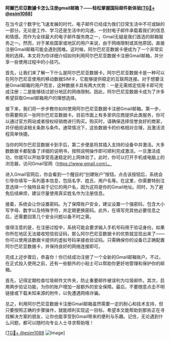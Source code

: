 **阿爾巴尼亞數據卡怎么注册gmail邮箱？——轻松掌握国际邮件新体验[[TG💪+ @esim1088](https://t.me/s/esim1088)]**

在当今这个数字化飞速发展的时代，电子邮件已经成为我们日常生活中不可或缺的一部分。无论是工作、学习还是生活中的沟通，一封封电子邮件承载着我们的信息和情感。而作为全球最大的电子邮件服务商之一，Gmail无疑是我们首选的邮箱服务之一。然而，对于某些国家或地区的用户来说，由于网络限制或其他原因，直接注册Gmail邮箱可能会遇到困难。这时候，阿尔巴尼亚数据卡便成为了一个非常实用的选择。本文将为你详细介绍如何利用阿尔巴尼亚数据卡注册Gmail邮箱，并分享一些使用过程中的小技巧。

首先，让我们来了解一下什么是阿尔巴尼亚数据卡。阿尔巴尼亚数据卡是一种可以在阿尔巴尼亚使用的移动数据SIM卡，它能够提供稳定的互联网连接。对于想要注册Gmail邮箱的用户而言，这种数据卡具有两大优势：一是无需绑定信用卡即可完成注册；二是能够绕过部分地区的网络限制。因此，阿尔巴尼亚数据卡成为了许多希望获取Gmail邮箱用户的理想选择。

接下来，我们将一步步教你如何使用阿尔巴尼亚数据卡注册Gmail邮箱。第一步，你需要购买一张阿尔巴尼亚数据卡。目前市面上有多家供应商提供此类服务，你可以通过官方网站或者授权经销商进行购买。购买时，请确保选择信誉良好的商家，并仔细阅读相关条款与条件。通常情况下，这些数据卡的价格相对合理，且激活流程简单快捷。

当你的阿尔巴尼亚数据卡到手后，第二步便是将其插入支持的设备中并激活。大多数数据卡都配备了详细的说明书，按照说明操作即可顺利完成激活。一旦激活成功，你就可以开始享受高速稳定的上网体验了。此时，你可以打开手机或电脑上的浏览器，访问Gmail官网（https://www.gmail.com）。

进入Gmail官网后，你会看到一个醒目的“创建账户”按钮。点击该按钮后，系统会引导你填写一系列基本信息，包括名字、姓氏、用户名等。在这里，你需要特别注意选择一个独特且易于记忆的用户名，因为这将是你的Gmail地址。同时，为了避免后续麻烦，建议尽量使用真实姓名作为注册信息。

接着，系统会让你设置密码。为了保障账户安全，建议设置一个强密码，包含大小写字母、数字以及特殊字符，并定期更换密码。此外，在填写完其他必要信息之后，还需要回答几个安全问题以备不时之需。

值得注意的是，在注册过程中，系统可能会要求输入手机号码用于验证身份。如果你所在地区无法接收短信验证码，那么阿尔巴尼亚数据卡的优势就显现出来了——你可以使用该数据卡提供的虚拟号码来接收验证码。只需确保你的设备已正确配置阿尔巴尼亚数据卡，并保持良好的网络连接即可。

完成上述步骤后，恭喜你！你已经成功注册了一个全新的Gmail邮箱账户。不过，在正式投入使用之前，还有一些额外的小贴士可以帮助你更好地管理和保护你的邮箱。

首先，记得定期检查垃圾邮件文件夹，防止重要邮件被误判为垃圾邮件。其次，启用两步验证功能，为你的账户增加一层额外的安全保障。最后，不要随意点击不明链接或下载未知来源的附件，以免遭遇网络诈骗。

总之，利用阿尔巴尼亚数据卡注册Gmail邮箱虽然需要一定的耐心和技术支持，但只要按照正确的步骤操作，就能顺利实现这一目标。希望本文能帮助到那些正在寻找解决方案的朋友，让你也能享受到Gmail带来的便利与乐趣。记住，无论遇到什么问题，都可以随时向专业人士寻求帮助哦！

[[TG💪+ @esim1088](https://t.me/s/esim1088) ![Image](https://i.postimg.cc/4NQfJmqS/Snipaste-2025-05-13-00-14-12.png)]